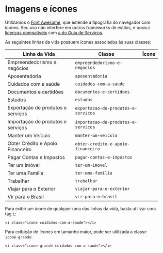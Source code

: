# Imagens e ícones

Utilizamos o [Font Awesome](http://fortawesome.github.io/Font-Awesome/), que estende a tipografia do navegador com ícones. Seu uso não interfere em outros frameworks de estilos, e possui [licenças compatíveis](http://fortawesome.github.io/Font-Awesome/license/) com [a do Guia de Serviços](/sobre-o-projeto/licenca.md).

As seguintes linhas da vida possuem ícones associados às suas classes:

<link rel="stylesheet" href="//maxcdn.bootstrapcdn.com/font-awesome/4.3.0/css/font-awesome.min.css">

| Linha da Vida                     | Classe                              | Ícone                                      |
|-----------------------------------|-------------------------------------|:------------------------------------------:|
| Empreendedorismo e negócios       | `empreendedorismo-e-negocios`       | <i class="fa fa-lg fa-pie-chart"></i>      |
| Aposentadoria                     | `aposentadoria`                     | <i class="fa fa-lg fa-user"></i>           |
| Cuidados com a saúde              | `cuidados-com-a-saude`              | <i class="fa fa-lg fa-user-md"></i>        |
| Documentos e certidões            | `documentos-e-certidoes`            | <i class="fa fa-lg fa-file-text-o"></i>    |
| Estudos                           | `estudos`                           | <i class="fa fa-lg fa-graduation-cap"></i> |
| Exportação de produtos e serviços | `exportacao-de-produtos-e-servicos` | <i class="fa fa-lg fa-ship"></i>           |
| Importação de produtos e serviços | `importacao-de-produtos-e-servicos` | <i class="fa fa-lg fa-ship"></i>           |
| Manter um Veículo                 | `manter-um-veiculo`                 | <i class="fa fa-lg fa-car"></i>            |
| Obter Crédito e Apoio Financeiro  | `obter-credito-e-apoio-financeiro`  | <i class="fa fa-lg fa-usd"></i>            |
| Pagar Contas e Impostos           | `pagar-contas-e-impostos`           | <i class="fa fa-lg fa-usd"></i>            |
| Ter um Imóvel                     | `ter-um-imovel`                     | <i class="fa fa-lg fa-home"></i>           |
| Ter uma Família                   | `ter-uma-familia`                   | <i class="fa fa-lg fa-child"></i>          |
| Trabalhar                         | `trabalhar`                         | <i class="fa fa-lg fa-briefcase"></i>      |
| Viajar para o Exterior            | `viajar-para-o-exterior`            | <i class="fa fa-lg fa-plane"></i>          |
| Vir para o Brasil                 | `vir-para-o-brasil`                 | <i class="fa fa-lg fa-plane"></i>          |

Para exibir um ícone de qualquer uma das linhas da vida, basta utilizar uma tag `i`:

```
<i class="icone cuidados-com-a-saude"></i>
```

Para exibição de ícones em tamanho maior, pode ser utilizada a classe `icone-grande`:

```
<i class="icone-grande cuidados-com-a-saude"></i>
```
